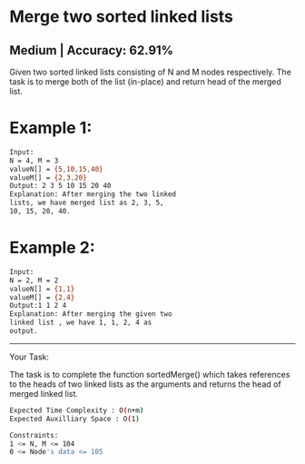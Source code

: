 # Merge two sorted linked lists

## Medium  |  Accuracy: 62.91%

<p>Given two sorted linked lists consisting of N and M nodes respectively. The task is to merge both of the list (in-place) and return head of the merged list.</p>
 

# Example 1:

```bash
Input:
N = 4, M = 3 
valueN[] = {5,10,15,40}
valueM[] = {2,3,20}
Output: 2 3 5 10 15 20 40
Explanation: After merging the two linked
lists, we have merged list as 2, 3, 5,
10, 15, 20, 40.
```

# Example 2:

```bash
Input:
N = 2, M = 2
valueN[] = {1,1}
valueM[] = {2,4}
Output:1 1 2 4
Explanation: After merging the given two
linked list , we have 1, 1, 2, 4 as
output.
```

<hr>

<span>Your Task:</span>
<p>The task is to complete the function sortedMerge() which takes references to the heads of two linked lists as the arguments and returns the head of merged linked list.</p>


```bash
Expected Time Complexity : O(n+m)
Expected Auxilliary Space : O(1)

Constraints:
1 <= N, M <= 104
0 <= Node's data <= 105
```